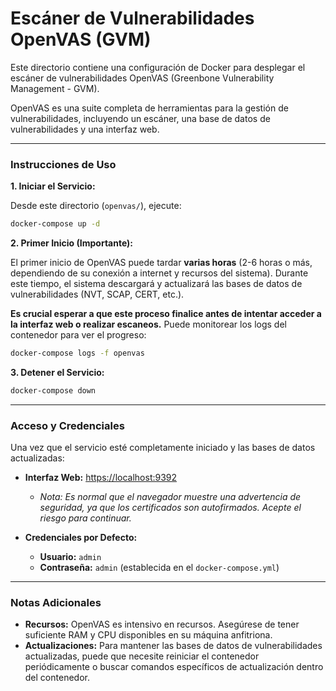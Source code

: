 # Escáner de Vulnerabilidades OpenVAS (GVM)

Este directorio contiene una configuración de Docker para desplegar el escáner de vulnerabilidades OpenVAS (Greenbone Vulnerability Management - GVM).

OpenVAS es una suite completa de herramientas para la gestión de vulnerabilidades, incluyendo un escáner, una base de datos de vulnerabilidades y una interfaz web.

---

### Instrucciones de Uso

**1. Iniciar el Servicio:**

Desde este directorio (`openvas/`), ejecute:
```bash
docker-compose up -d
```

**2. Primer Inicio (Importante):**

El primer inicio de OpenVAS puede tardar **varias horas** (2-6 horas o más, dependiendo de su conexión a internet y recursos del sistema). Durante este tiempo, el sistema descargará y actualizará las bases de datos de vulnerabilidades (NVT, SCAP, CERT, etc.).

**Es crucial esperar a que este proceso finalice antes de intentar acceder a la interfaz web o realizar escaneos.** Puede monitorear los logs del contenedor para ver el progreso:
```bash
docker-compose logs -f openvas
```

**3. Detener el Servicio:**
```bash
docker-compose down
```

---

### Acceso y Credenciales

Una vez que el servicio esté completamente iniciado y las bases de datos actualizadas:

- **Interfaz Web:** [https://localhost:9392](https://localhost:9392)
  - *Nota: Es normal que el navegador muestre una advertencia de seguridad, ya que los certificados son autofirmados. Acepte el riesgo para continuar.*

- **Credenciales por Defecto:**
  - **Usuario:** `admin`
  - **Contraseña:** `admin` (establecida en el `docker-compose.yml`)

---

### Notas Adicionales

- **Recursos:** OpenVAS es intensivo en recursos. Asegúrese de tener suficiente RAM y CPU disponibles en su máquina anfitriona.
- **Actualizaciones:** Para mantener las bases de datos de vulnerabilidades actualizadas, puede que necesite reiniciar el contenedor periódicamente o buscar comandos específicos de actualización dentro del contenedor.
